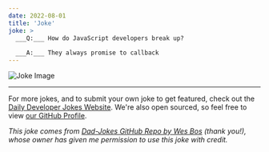 ```yaml
---
date: 2022-08-01
title: 'Joke'
joke: >
  ___Q:___ How do JavaScript developers break up?
  
  ___A:___ They always promise to callback
---
```



![Joke Image](https://private.xtrp.io/projects/DailyDeveloperJokes/public_image_server/images/5e1259b29fe07.png)

---

For more jokes, and to submit your own joke to get featured, check out the [Daily Developer Jokes Website](https://dailydeveloperjokes.github.io/). We're also open sourced, so feel free to view [our GitHub Profile](https://github.com/dailydeveloperjokes).


_This joke comes from [Dad-Jokes GitHub Repo by Wes Bos](https://github.com/wesbos/dad-jokes) (thank you!), whose owner has given me permission to use this joke with credit._

<!--
Joke text:
**Q:** How do JavaScript developers break up?

**A:** They always promise to callback
 -->


